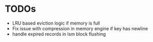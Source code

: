 # TODOs

- LRU based eviction logic if memory is full
- Fix issue with compression in memory engine if key has newline
- handle expired records in lsm block flushing
